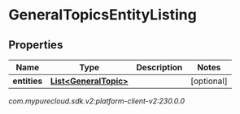# GeneralTopicsEntityListing


## Properties

| Name | Type | Description | Notes |
| ------------ | ------------- | ------------- | ------------- |
| **entities** | [**List&lt;GeneralTopic&gt;**](GeneralTopic) |  |  [optional] |




_com.mypurecloud.sdk.v2:platform-client-v2:230.0.0_
